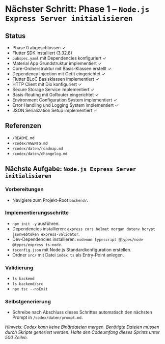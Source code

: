 # Nächster Schritt: Phase 1 – `Node.js Express Server initialisieren`

## Status
- Phase 0 abgeschlossen ✓
- Flutter SDK installiert (3.32.8)
- `pubspec.yaml` mit Dependencies konfiguriert ✓
- Material App Grundstruktur implementiert ✓
- Core-Ordnerstruktur mit Basis-Klassen erstellt ✓
- Dependency Injection mit GetIt eingerichtet ✓
- Flutter BLoC Basisklassen implementiert ✓
- HTTP Client mit Dio konfiguriert ✓
- Secure Storage Service implementiert ✓
- Basis-Routing mit GoRouter eingerichtet ✓
- Environment Configuration System implementiert ✓
- Error Handling und Logging System implementiert ✓
- JSON Serialization Setup implementiert ✓

## Referenzen
- `/README.md`
- `/codex/AGENTS.md`
- `/codex/daten/roadmap.md`
- `/codex/daten/changelog.md`

## Nächste Aufgabe: `Node.js Express Server initialisieren`

### Vorbereitungen
- Navigiere zum Projekt-Root `backend/`.

### Implementierungsschritte
- `npm init -y` ausführen.
- Dependencies installieren: `express cors helmet morgan dotenv bcrypt jsonwebtoken express-validator`.
- Dev-Dependencies installieren: `nodemon typescript @types/node @types/express ts-node`.
- `tsconfig.json` mit Node.js Standardkonfiguration erstellen.
- Ordner `src/` mit Datei `index.ts` als Entry-Point anlegen.

### Validierung
- `ls backend`
- `ls backend/src`
- `npx tsc --noEmit`

### Selbstgenerierung
- Schreibe nach Abschluss dieses Schrittes automatisch den nächsten Prompt in `/codex/daten/prompt.md`.

*Hinweis: Codex kann keine Binärdateien mergen. Benötigte Dateien müssen durch Skripte generiert werden. Halte den Codeumfang dieses Sprints unter 500 Zeilen.*
